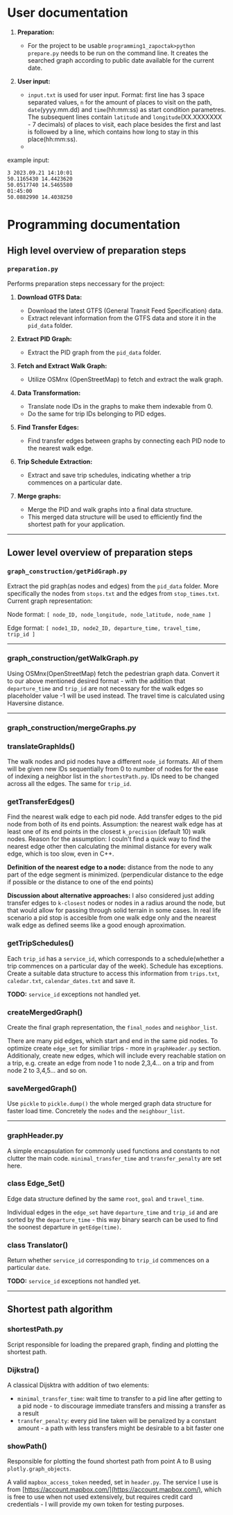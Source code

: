 # User documentation

1. **Preparation:**
   - For the project to be usable `programming1_zapoctak>python prepare.py` needs to be run on the command line. It creates the searched graph according to public date available for the current date.
     
2. **User input:**
   - `input.txt` is used for user input. Format: first line has 3 space separated values, `n` for the amount of places to visit on the path, `date`(yyyy.mm.dd) and `time`(hh:mm:ss) as start condition parametres. The subsequent lines contain `latitude` and `longitude`(XX.XXXXXXX - 7 decimals) of places to visit, each place besides the first and last is followed by a line, which contains how long to stay in this place(hh:mm:ss).
   - 
example input:
```
3 2023.09.21 14:10:01
50.1165430 14.4423620
50.0517740 14.5465580
01:45:00
50.0882990 14.4038250
```
# Programming documentation

## High level overview of preparation steps 

### `preparation.py`

Performs preparation steps neccessary for the project:

1. **Download GTFS Data:**
   - Download the latest GTFS (General Transit Feed Specification) data.
   - Extract relevant information from the GTFS data and store it in the `pid_data` folder.

2. **Extract PID Graph:**
   - Extract the PID graph from the `pid_data` folder.

3. **Fetch and Extract Walk Graph:**
   - Utilize OSMnx (OpenStreetMap) to fetch and extract the walk graph.

4. **Data Transformation:**
   - Translate node IDs in the graphs to make them indexable from 0.
   - Do the same for trip IDs belonging to PID edges.

5. **Find Transfer Edges:**
   - Find transfer edges between graphs by connecting each PID node to the nearest walk edge.

6. **Trip Schedule Extraction:**
   - Extract and save trip schedules, indicating whether a trip commences on a particular date.

7. **Merge graphs:**
   - Merge the PID and walk graphs into a final data structure.
   - This merged data structure will be used to efficiently find the shortest path for your application.

---

## Lower level overview of preparation steps

### `graph_construction/getPidGraph.py`
Extract the pid graph(as nodes and edges) from the `pid_data` folder. More specifically the nodes from `stops.txt` and the edges from `stop_times.txt`. Current graph representation:

Node format: `[ node_ID, node_longitude, node_latitude, node_name ]`

Edge format: `[ node1_ID, node2_ID, departure_time, travel_time, trip_id ]` 

---

### graph_construction/getWalkGraph.py

Using OSMnx(OpenStreetMap) fetch the pedestrian graph data. Convert it to our above mentioned desired format - with the addition that `departure_time` and `trip_id` are not necessary for the walk edges so placeholder value -1 will be used instead. The travel time is calculated using Haversine distance.

---

### graph_construction/mergeGraphs.py

### translateGraphIds()

The walk nodes and pid nodes have a different `node_id` formats. All of them will be given new IDs sequentially from 0 to number of nodes for the ease of indexing a neighbor list in the `shortestPath.py`. IDs need to be changed across all the edges. The same for `trip_id`.

### getTransferEdges()

Find the nearest walk edge to each pid node. Add transfer edges to the pid node from both of its end points. Assumption: the nearest walk edge has at least one of its end points in the closest `k_precision` (default 10) walk nodes. Reason for the assumption: I couln't find a quick way to find the nearest edge other then calculating the minimal distance for every walk edge, which is too slow, even in C++.

__Definition of the nearest edge to a node:__ distance from the node to any part of the edge segment is minimized. (perpendicular distance to the edge if possible or the distance to one of the end points)

__Discussion about alternative approaches:__ I also considered just adding transfer edges to `k-closest` nodes or nodes in a radius around the node, but that would allow for passing through solid terrain in some cases. In real life scenario a pid stop is accesible from one walk edge only and the nearest walk edge as defined seems like a good enough aproximation. 

### getTripSchedules()

Each `trip_id` has a `service_id`, which corresponds to a schedule(whether a trip commences on a particular day of the week). Schedule has exceptions. Create a suitable data structure to access this information from `trips.txt`, `caledar.txt`, `calendar_dates.txt` and save it.

__TODO:__ `service_id` exceptions not handled yet.

### createMergedGraph()
Create the final graph representation, the `final_nodes` and `neighbor_list`.

There are many pid edges, which start and end in the same pid nodes. To optimize create `edge_set` for similiar trips - more in `graphHeader.py` section. Additionaly, create new edges, which will include every reachable station on a trip, e.g. create an edge from node 1 to node 2,3,4... on a trip and from node 2 to 3,4,5... and so on.

### saveMergedGraph()
Use `pickle` to `pickle.dump()` the whole merged graph data structure for faster load time. Concretely the `nodes` and the `neighbour_list`.

---

### graphHeader.py

A simple encapsulation for commonly used functions and constants to not clutter the main code. `minimal_transfer_time` and `transfer_penalty` are set here.

### class Edge_Set()

Edge data structure defined by the same `root`, `goal` and `travel_time`. 

Individual edges in the `edge_set` have `departure_time` and `trip_id` and are sorted by the `departure_time` - this way binary search can be used to find the soonest departure in `getEdge(time)`.

### class Translator()

Return whether `service_id` corresponding to `trip_id` commences on a particular `date`. 

__TODO:__ `service_id` exceptions not handled yet.

---

## Shortest path algorithm

### shortestPath.py

Script responsible for loading the prepared graph, finding and plotting the shortest path. 

### Dijkstra()

A classical Dijsktra with addition of two elements: 
- `minimal_transfer_time`: wait time to transfer to a pid line after getting to a pid node - to discourage immediate transfers and missing a transfer as a result
- `transfer_penalty`: every pid line taken will be penalized by a constant amount - a path with less transfers might be desirable to a bit faster one

### showPath()

Responsible for plotting the found shortest path from point A to B using `plotly.graph_objects`. 

A valid `mapbox_access_token` needed, set in `header.py`. The service I use is from [https://account.mapbox.com/](https://account.mapbox.com/), which is free to use when not used extensively, but requires credit card credentials - I will provide my own token for testing purposes. 

